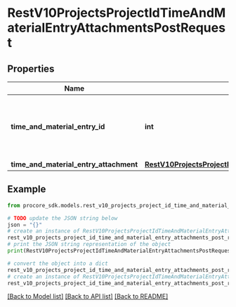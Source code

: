 # RestV10ProjectsProjectIdTimeAndMaterialEntryAttachmentsPostRequest


## Properties

Name | Type | Description | Notes
------------ | ------------- | ------------- | -------------
**time_and_material_entry_id** | **int** | Time &amp; Material Id the attachment is associated with | 
**time_and_material_entry_attachment** | [**RestV10ProjectsProjectIdTimeAndMaterialEntryAttachmentsPostRequestTimeAndMaterialEntryAttachment**](RestV10ProjectsProjectIdTimeAndMaterialEntryAttachmentsPostRequestTimeAndMaterialEntryAttachment.md) |  | 

## Example

```python
from procore_sdk.models.rest_v10_projects_project_id_time_and_material_entry_attachments_post_request import RestV10ProjectsProjectIdTimeAndMaterialEntryAttachmentsPostRequest

# TODO update the JSON string below
json = "{}"
# create an instance of RestV10ProjectsProjectIdTimeAndMaterialEntryAttachmentsPostRequest from a JSON string
rest_v10_projects_project_id_time_and_material_entry_attachments_post_request_instance = RestV10ProjectsProjectIdTimeAndMaterialEntryAttachmentsPostRequest.from_json(json)
# print the JSON string representation of the object
print(RestV10ProjectsProjectIdTimeAndMaterialEntryAttachmentsPostRequest.to_json())

# convert the object into a dict
rest_v10_projects_project_id_time_and_material_entry_attachments_post_request_dict = rest_v10_projects_project_id_time_and_material_entry_attachments_post_request_instance.to_dict()
# create an instance of RestV10ProjectsProjectIdTimeAndMaterialEntryAttachmentsPostRequest from a dict
rest_v10_projects_project_id_time_and_material_entry_attachments_post_request_from_dict = RestV10ProjectsProjectIdTimeAndMaterialEntryAttachmentsPostRequest.from_dict(rest_v10_projects_project_id_time_and_material_entry_attachments_post_request_dict)
```
[[Back to Model list]](../README.md#documentation-for-models) [[Back to API list]](../README.md#documentation-for-api-endpoints) [[Back to README]](../README.md)


